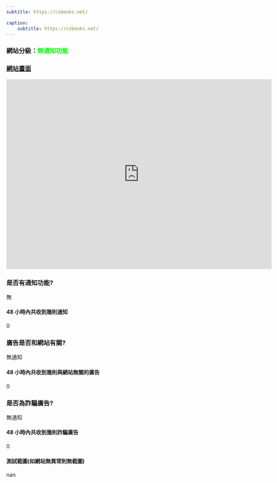 ```yaml
---
subtitle: https://czbooks.net/

caption:
	subtitle: https://czbooks.net/
---
```


<h3>網站分級：<font color="#00FF00">無通知功能</font></h3>

### [網站畫面](https://czbooks.net/)
<embed src="https://web.archive.org/web/https://czbooks.net/" style="width:700px; height: 500px;">

### 是否有通知功能?
無

#### 48 小時內共收到幾則通知
0

### 廣告是否和網站有關?
無通知

#### 48 小時內共收到幾則與網站無關的廣告
0

### 是否為詐騙廣告?
無通知

#### 48 小時內共收到幾則詐騙廣告
0

#### 測試截圖(如網站無異常則無截圖)
nan

